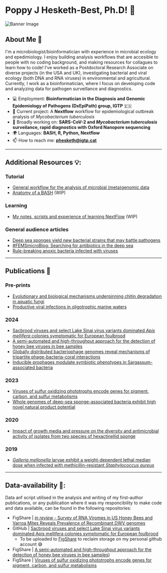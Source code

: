 # Poppy J Hesketh-Best, Ph.D! 👋

![Banner Image](your_banner_image_url_here)

## About Me 🚀

I'm a microbiologist/bioinformatician with experience in microbial ecology and epedimiology. I enjoy building analysis workflows that are accesible to people with no coding background, and making resources for collagues to learn how to code! I’ve worked as a Postdoctoral Research Associate on diverse projects (in the USA and UK), investigating bacterial and viral ecology (both DNA and RNA viruses) in environmental and agricultural. Currently, I work as a bioinformatician, where I focus on developing code and analyzing data for pathogen surveillance and diagnostics.

- :computer: Employment: **Bioinformatician in the Diagnosis and Genomic Epidemiology of Pathogens (DxEpiPath) group, IGTP** :es:
- 🌱 Current project: A **Nextflow** workflow for epidemiological outbreak analysis of *Mycobacterium tuberculosis*
- 🔭 Broadly working on: **SARS-CoV-2 and *Mycobacterium tuberculosis* surveilance, rapid diagnostics with Oxford Nanopore sequencing**
- 🌍 Languages: **BASH, R, Python, Nextflow**
- 📫 How to reach me: **phesketh@igtp.cat**
********
## Additional Resources 💡:
### Tutorial
- [General workflow for the analysis of microbial (meta)genomic data](https://github.com/pjhesbest/microbial_meta-genomics_introduction)
- [Anatomy of a BASH](https://github.com/pjhesbest/anatomy-of-a-bash/wiki) (WIP)
### Learning
- [My notes, scripts and experience of learning NextFlow](https://github.com/pjhesbest/learning-nextflow) (WIP)
### General audience articles
- [Deep sea sponges yield new bacterial strains that may battle pathogens](https://www.the-microbiologist.com/news/deep-sea-sponges-yield-new-bacterial-strains-that-may-battle-pathogens/720.article)
- [#FEMSmicroBlog: Searching for antibiotics in the deep sea](https://fems-microbiology.org/femsmicroblog-searching-for-antibiotics-in-the-deep-sea/)
- [Rule-breaking anoxic bacteria infected with viruses](https://www.the-microbiologist.com/news/rule-breaking-anoxic-bacteria-infected-with-viruses/1216.article)
********
## Publications :page_facing_up:
### Pre-prints
- [Evolutionary and biological mechanisms underpinning chitin degradation in aquatic fungi](https://doi.org/10.1101/2024.02.10.579206)
- [Productive viral infections in oligotrophic marine waters](https://doi.org/10.21203/rs.3.rs-3040647/v1)
### 2024
- [Sacbrood viruses and select Lake Sinai virus variants dominated *Apis mellifera* colonies symptomatic for European foulbrood](https://doi.org/10.1128/spectrum.00656-24)
- [A semi-automated and high-throughput approach for the detection of honey bee viruses in bee samples](https://doi.org/10.1371/journal.pone.0297623)
- [Globally distributed bacteriophage genomes reveal mechanisms of tripartite phage-bacteria-coral interactions](https://doi.org/10.1101/2024.03.11.584349)
- [Inducible prophages modulate symbiotic phenotypes in Sargassum-associated bacteria](https://doi.org/10.21203/rs.3.rs-3867801/v1)
### 2023
- [Viruses of sulfur oxidizing phototrophs encode genes for pigment, carbon, and sulfur metabolisms](https://doi.org/10.1038/s43247-023-00796-4)
- [Whole genomes of deep-sea sponge-associated bacteria exhibit high novel natural product potential](https://doi.org/10.1093/femsmc/xtad005)
### 2020
- [Impact of growth media and pressure on the diversity and antimicrobial activity of isolates from two species of hexactinellid sponge](https://doi.org/10.1099/mic.0.001123)
### 2019
- [*Galleria mellonella* larvae exhibit a weight-dependent lethal median dose when infected with methicillin-resistant *Staphylococcus aureus*](https://doi.org/10.1093/femspd/ftab003)

********
## Data-availability :eyes::
Data anf script utilised in the analysis and writing of my first-author publications, or any publication where it was my responcibility to make code and data available, can be found in the following repositories:
- FigShare | [*in review* - Survey of RNA Viromes in US Honey Bees and Varroa Mites Reveals Prevalence of Recombinant DWV genomes](https://figshare.com/account/home#/projects/205180)
- GitHub | [Sacbrood viruses and select Lake Sinai virus variants dominated Apis mellifera colonies symptomatic for European foulbrood]()
  - To be uploaded to [FigShare](https://figshare.com/account/items/26249036/edit) to reclaim storage on my personal github account :sweat_smile:
- FigShare | [A semi-automated and high-throughput approach for the detection of honey bee viruses in bee samples](https://figshare.com/account/home#/projects/171699))
- FigShare | [Viruses of sulfur oxidizing phototrophs encode genes for pigment, carbon, and sulfur metabolisms](https://figshare.com/account/home#/projects/162820)
